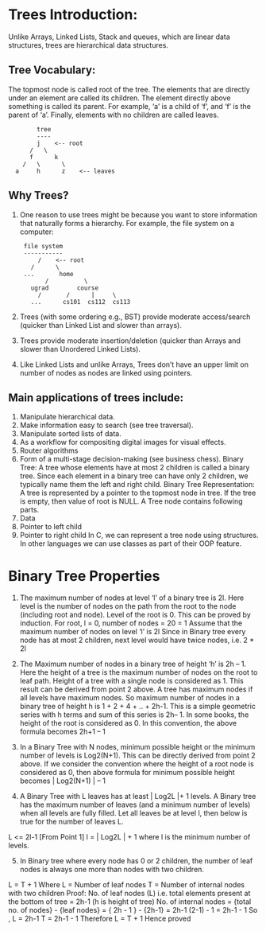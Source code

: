 # Trees Introduction: 
  Unlike Arrays, Linked Lists, Stack and queues, which are linear data structures, trees are hierarchical data structures.
## Tree Vocabulary: 
  The topmost node is called root of the tree. The elements that are directly under an element are called its children. The element directly above something is called its parent. For example, ‘a’ is a child of ‘f’, and ‘f’ is the parent of ‘a’. Finally, elements with no children are called leaves. 

            tree
            ----
            j    <-- root
          /   \
          f      k  
        /   \      \
      a     h      z    <-- leaves

## Why Trees? 
1. One reason to use trees might be because you want to store information that naturally forms a hierarchy. For example, the file system on a computer: 

        file system
        -----------
            /    <-- root
          /      \
        ...       home
              /          \
          ugrad        course
            /       /      |     \
          ...      cs101  cs112  cs113

2. Trees (with some ordering e.g., BST) provide moderate access/search (quicker than Linked List and slower than arrays). 
3. Trees provide moderate insertion/deletion (quicker than Arrays and slower than Unordered Linked Lists). 
4. Like Linked Lists and unlike Arrays, Trees don’t have an upper limit on number of nodes as nodes are linked using pointers.

## Main applications of trees include: 
1. Manipulate hierarchical data. 
2. Make information easy to search (see tree traversal). 
3. Manipulate sorted lists of data. 
4. As a workflow for compositing digital images for visual effects. 
5. Router algorithms 
6. Form of a multi-stage decision-making (see business chess). 
Binary Tree: A tree whose elements have at most 2 children is called a binary tree. Since each element in a binary tree can have only 2 children, we typically name them the left and right child. 
Binary Tree Representation: A tree is represented by a pointer to the topmost node in tree. If the tree is empty, then value of root is NULL. 
A Tree node contains following parts. 
1. Data 
2. Pointer to left child 
3. Pointer to right child
In C, we can represent a tree node using structures. In other languages we can use classes as part of their OOP feature.

# Binary Tree Properties

1. The maximum number of nodes at level ‘l’ of a binary tree is 2l. 
Here level is the number of nodes on the path from the root to the node (including root and node). Level of the root is 0. 
This can be proved by induction. 
For root, l = 0, number of nodes = 20 = 1 
Assume that the maximum number of nodes on level ‘l’ is 2l 
Since in Binary tree every node has at most 2 children, next level would have twice nodes, i.e. 2 * 2l 

2. The Maximum number of nodes in a binary tree of height ‘h’ is 2h – 1. 
Here the height of a tree is the maximum number of nodes on the root to leaf path. Height of a tree with a single node is considered as 1. 
This result can be derived from point 2 above. A tree has maximum nodes if all levels have maximum nodes. So maximum number of nodes in a binary tree of height h is 1 + 2 + 4 + .. + 2h-1. This is a simple geometric series with h terms and sum of this series is 2h– 1. 
In some books, the height of the root is considered as 0. In this convention, the above formula becomes 2h+1 – 1 

3. In a Binary Tree with N nodes, minimum possible height or the minimum number of levels is Log2(N+1).
This can be directly derived from point 2 above. If we consider the convention where the height of a root node is considered as 0, then above formula for minimum possible height becomes | Log2(N+1) | – 1 

4. A Binary Tree with L leaves has at least | Log2L |+ 1   levels. 
A Binary tree has the maximum number of leaves (and a minimum number of levels) when all levels are fully filled. Let all leaves be at level l, then below is true for the number of leaves L. 

  L   <=  2l-1  [From Point 1]
  l =   | Log2L | + 1 
  where l is the minimum number of levels.

5) In Binary tree where every node has 0 or 2 children, the number of leaf nodes is always one more than nodes with two children.

  L = T + 1
  Where L = Number of leaf nodes
  T = Number of internal nodes with two children
  Proof:
  No. of leaf nodes (L) i.e. total elements present at the bottom of tree = 
  2h-1 (h is height of tree)
  No. of internal nodes = {total no. of nodes} - {leaf nodes} = 
  { 2h - 1 } - {2h-1} = 2h-1 (2-1) - 1 = 2h-1 - 1
  So , L = 2h-1
      T = 2h-1 - 1
  Therefore L = T + 1
  Hence proved
